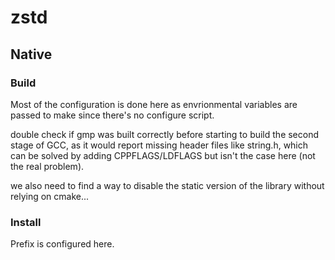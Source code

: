 # zstd

## Native

### Build
Most of the configuration is done here as envrionmental variables are passed to
make since there's no configure script.

double check if gmp was built correctly before starting to build the second
stage of GCC, as it would report missing header files like string.h, which
can be solved by adding CPPFLAGS/LDFLAGS but isn't the case here (not the
real problem).

we also need to find a way to disable the static version of the library
without relying on cmake...

### Install
Prefix is configured here.
